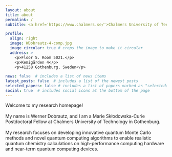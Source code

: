 ```yaml
---
layout: about
title: about
permalink: /
subtitle: <a href='https://www.chalmers.se/'>Chalmers University of Technology</a>. 

profile:
  align: right
  image: WDobrautz-4-comp.jpg
  image_circular: true # crops the image to make it circular
  address: >
    <p>Floor 5. Room 5021.</p>
    <p>Kemigården 4</p>
    <p>41258 Gothenburg, Sweden</p>

news: false  # includes a list of news items
latest_posts: false  # includes a list of the newest posts
selected_papers: false # includes a list of papers marked as "selected={true}"
social: true  # includes social icons at the bottom of the page
---
```

Welcome to my research homepage! <br><br>
My name is Werner Dobrautz, and I am a Marie Skłodowska-Curie Postdoctoral Fellow at Chalmers University of Technology in Gothenburg. <br><br>
My research focuses on developing innovative quantum Monte Carlo methods and novel quantum computing algorithms to enable realistic quantum chemistry calculations on high-performance computing hardware and near-term quantum computing devices.
